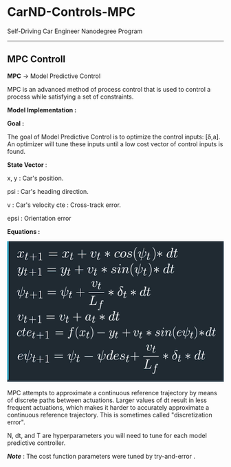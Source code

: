 # CarND-Controls-MPC
Self-Driving Car Engineer Nanodegree Program

---

## MPC Controll


**MPC** -> Model Predictive Control

MPC is an advanced method of process control that is used to control a process while satisfying a set of constraints.


**Model Implementation :**

  **Goal :**

  The goal of Model Predictive Control is to optimize the control inputs: [δ,a]. An optimizer will tune these inputs until a low cost  vector of control inputs is found.



  **State Vector** :

  x, y : Car's position.

  psi : Car's heading direction.

  v : Car's velocity
  cte : Cross-track error.

  epsi : Orientation error


  **Equations :**

  <img src="img/equations.png">


  MPC attempts to approximate a continuous reference trajectory by means of discrete paths between actuations. Larger values of dt result in less frequent actuations, which makes it harder to accurately approximate a continuous reference trajectory. This is sometimes called "discretization error".


  N, dt, and T are hyperparameters you will need to tune for each model predictive controller.




  ***Note*** : The cost function parameters were tuned by try-and-error .
